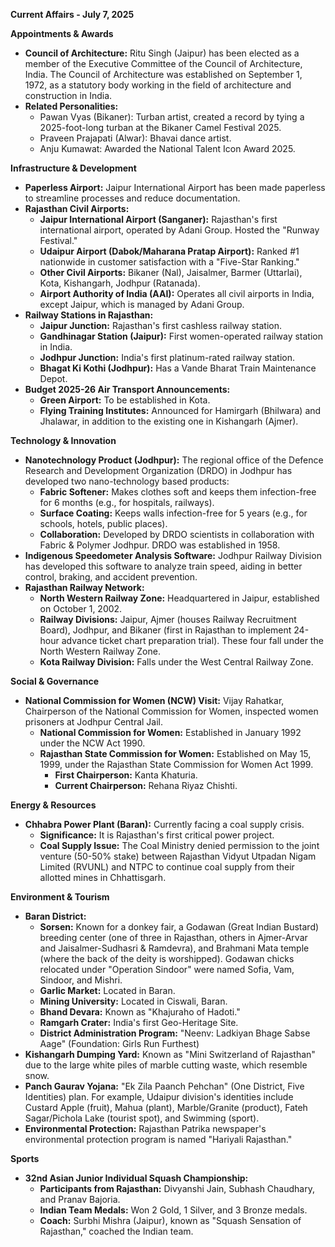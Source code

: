 **Current Affairs - July 7, 2025**

**Appointments & Awards**
*   **Council of Architecture:** Ritu Singh (Jaipur) has been elected as a member of the Executive Committee of the Council of Architecture, India. The Council of Architecture was established on September 1, 1972, as a statutory body working in the field of architecture and construction in India.
*   **Related Personalities:**
    *   Pawan Vyas (Bikaner): Turban artist, created a record by tying a 2025-foot-long turban at the Bikaner Camel Festival 2025.
    *   Praveen Prajapati (Alwar): Bhavai dance artist.
    *   Anju Kumawat: Awarded the National Talent Icon Award 2025.

**Infrastructure & Development**
*   **Paperless Airport:** Jaipur International Airport has been made paperless to streamline processes and reduce documentation.
*   **Rajasthan Civil Airports:**
    *   **Jaipur International Airport (Sanganer):** Rajasthan's first international airport, operated by Adani Group. Hosted the "Runway Festival."
    *   **Udaipur Airport (Dabok/Maharana Pratap Airport):** Ranked #1 nationwide in customer satisfaction with a "Five-Star Ranking."
    *   **Other Civil Airports:** Bikaner (Nal), Jaisalmer, Barmer (Uttarlai), Kota, Kishangarh, Jodhpur (Ratanada).
    *   **Airport Authority of India (AAI):** Operates all civil airports in India, except Jaipur, which is managed by Adani Group.
*   **Railway Stations in Rajasthan:**
    *   **Jaipur Junction:** Rajasthan's first cashless railway station.
    *   **Gandhinagar Station (Jaipur):** First women-operated railway station in India.
    *   **Jodhpur Junction:** India's first platinum-rated railway station.
    *   **Bhagat Ki Kothi (Jodhpur):** Has a Vande Bharat Train Maintenance Depot.
*   **Budget 2025-26 Air Transport Announcements:**
    *   **Green Airport:** To be established in Kota.
    *   **Flying Training Institutes:** Announced for Hamirgarh (Bhilwara) and Jhalawar, in addition to the existing one in Kishangarh (Ajmer).

**Technology & Innovation**
*   **Nanotechnology Product (Jodhpur):** The regional office of the Defence Research and Development Organization (DRDO) in Jodhpur has developed two nano-technology based products:
    *   **Fabric Softener:** Makes clothes soft and keeps them infection-free for 6 months (e.g., for hospitals, railways).
    *   **Surface Coating:** Keeps walls infection-free for 5 years (e.g., for schools, hotels, public places).
    *   **Collaboration:** Developed by DRDO scientists in collaboration with Fabric & Polymer Jodhpur. DRDO was established in 1958.
*   **Indigenous Speedometer Analysis Software:** Jodhpur Railway Division has developed this software to analyze train speed, aiding in better control, braking, and accident prevention.
*   **Rajasthan Railway Network:**
    *   **North Western Railway Zone:** Headquartered in Jaipur, established on October 1, 2002.
    *   **Railway Divisions:** Jaipur, Ajmer (houses Railway Recruitment Board), Jodhpur, and Bikaner (first in Rajasthan to implement 24-hour advance ticket chart preparation trial). These four fall under the North Western Railway Zone.
    *   **Kota Railway Division:** Falls under the West Central Railway Zone.

**Social & Governance**
*   **National Commission for Women (NCW) Visit:** Vijay Rahatkar, Chairperson of the National Commission for Women, inspected women prisoners at Jodhpur Central Jail.
    *   **National Commission for Women:** Established in January 1992 under the NCW Act 1990.
    *   **Rajasthan State Commission for Women:** Established on May 15, 1999, under the Rajasthan State Commission for Women Act 1999.
        *   **First Chairperson:** Kanta Khaturia.
        *   **Current Chairperson:** Rehana Riyaz Chishti.

**Energy & Resources**
*   **Chhabra Power Plant (Baran):** Currently facing a coal supply crisis.
    *   **Significance:** It is Rajasthan's first critical power project.
    *   **Coal Supply Issue:** The Coal Ministry denied permission to the joint venture (50-50% stake) between Rajasthan Vidyut Utpadan Nigam Limited (RVUNL) and NTPC to continue coal supply from their allotted mines in Chhattisgarh.

**Environment & Tourism**
*   **Baran District:**
    *   **Sorsen:** Known for a donkey fair, a Godawan (Great Indian Bustard) breeding center (one of three in Rajasthan, others in Ajmer-Arvar and Jaisalmer-Sudhasri & Ramdevra), and Brahmani Mata temple (where the back of the deity is worshipped). Godawan chicks relocated under "Operation Sindoor" were named Sofia, Vam, Sindoor, and Mishri.
    *   **Garlic Market:** Located in Baran.
    *   **Mining University:** Located in Ciswali, Baran.
    *   **Bhand Devara:** Known as "Khajuraho of Hadoti."
    *   **Ramgarh Crater:** India's first Geo-Heritage Site.
    *   **District Administration Program:** "Neenv: Ladkiyan Bhage Sabse Aage" (Foundation: Girls Run Furthest)
*   **Kishangarh Dumping Yard:** Known as "Mini Switzerland of Rajasthan" due to the large white piles of marble cutting waste, which resemble snow.
*   **Panch Gaurav Yojana:** "Ek Zila Paanch Pehchan" (One District, Five Identities) plan. For example, Udaipur division's identities include Custard Apple (fruit), Mahua (plant), Marble/Granite (product), Fateh Sagar/Pichola Lake (tourist spot), and Swimming (sport).
*   **Environmental Protection:** Rajasthan Patrika newspaper's environmental protection program is named "Hariyali Rajasthan."

**Sports**
*   **32nd Asian Junior Individual Squash Championship:**
    *   **Participants from Rajasthan:** Divyanshi Jain, Subhash Chaudhary, and Pranav Bajoria.
    *   **Indian Team Medals:** Won 2 Gold, 1 Silver, and 3 Bronze medals.
    *   **Coach:** Surbhi Mishra (Jaipur), known as "Squash Sensation of Rajasthan," coached the Indian team.
